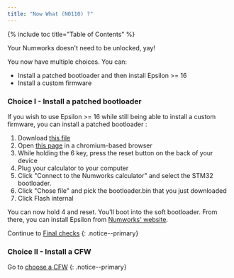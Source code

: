 ```yaml
---
title: "Now What (N0110) ?"
---
```


{% include toc title="Table of Contents" %}

Your Numworks doesn't need to be unlocked, yay!

You now have multiple choices. You can:
- Install a patched bootloader and then install Epsilon >= 16
- Install a custom firmware

### Choice I - Install a patched bootloader

If you wish to use Epsilon >= 16 while still being able to install a custom firmware,
you can install a patched bootloader :
1. Download [this file](https://phi.getomega.dev/install/bootloader.bin)
2. Open [this page](https://ti-planet.github.io/webdfu_numworks/n0110/) in a chromium-based browser
3. While holding the 6 key, press the reset button on the back of your device
4. Plug your calculator to your computer
5. Click "Connect to the Numworks calculator" and select the STM32 bootloader.
6. Click "Chose file" and pick the bootloader.bin that you just downloaded
7. Click Flash internal

You can now hold 4 and reset. You'll boot into the soft bootloader. From there, you can install Epsilon from [Numworks' website](https://my.numworks.com/devices/upgrade).

Continue to [Final checks](final-checks)
{: .notice--primary}

### Choice II - Install a CFW

Go to [choose a CFW](choose-a-cfw)
{: .notice--primary}
